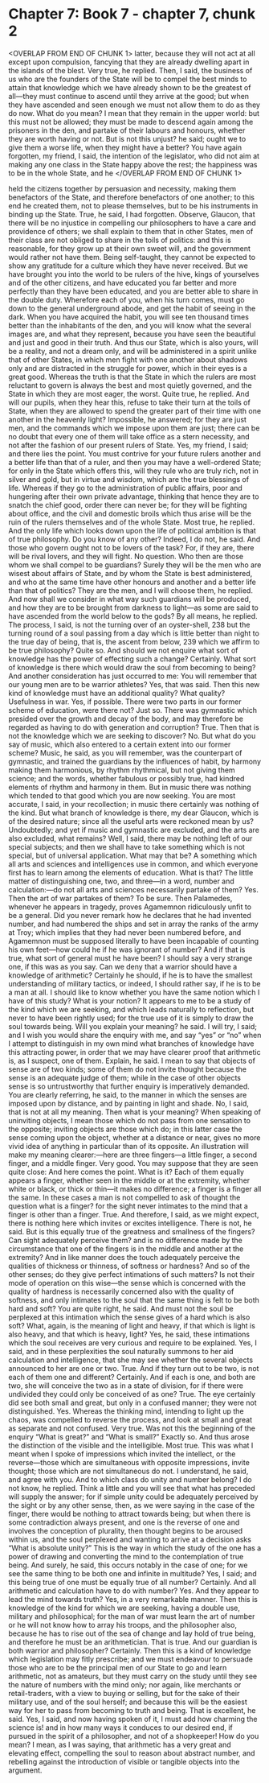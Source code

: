 # Chapter 7: Book 7 - chapter 7, chunk 2

<OVERLAP FROM END OF CHUNK 1>
latter, because they will not act at all except upon compulsion, fancying that they are already dwelling apart in the islands of the blest. Very true, he replied. Then, I said, the business of us who are the founders of the State will be to compel the best minds to attain that knowledge which we have already shown to be the greatest of all⁠—they must continue to ascend until they arrive at the good; but when they have ascended and seen enough we must not allow them to do as they do now. What do you mean? I mean that they remain in the upper world: but this must not be allowed; they must be made to descend again among the prisoners in the den, and partake of their labours and honours, whether they are worth having or not. But is not this unjust? he said; ought we to give them a worse life, when they might have a better? You have again forgotten, my friend, I said, the intention of the legislator, who did not aim at making any one class in the State happy above the rest; the happiness was to be in the whole State, and he
</OVERLAP FROM END OF CHUNK 1>

held the citizens together by persuasion and necessity, making them benefactors of the State, and therefore benefactors of one another; to this end he created them, not to please themselves, but to be his instruments in binding up the State. True, he said, I had forgotten. Observe, Glaucon, that there will be no injustice in compelling our philosophers to have a care and providence of others; we shall explain to them that in other States, men of their class are not obliged to share in the toils of politics: and this is reasonable, for they grow up at their own sweet will, and the government would rather not have them. Being self-taught, they cannot be expected to show any gratitude for a culture which they have never received. But we have brought you into the world to be rulers of the hive, kings of yourselves and of the other citizens, and have educated you far better and more perfectly than they have been educated, and you are better able to share in the double duty. Wherefore each of you, when his turn comes, must go down to the general underground abode, and get the habit of seeing in the dark. When you have acquired the habit, you will see ten thousand times better than the inhabitants of the den, and you will know what the several images are, and what they represent, because you have seen the beautiful and just and good in their truth. And thus our State, which is also yours, will be a reality, and not a dream only, and will be administered in a spirit unlike that of other States, in which men fight with one another about shadows only and are distracted in the struggle for power, which in their eyes is a great good. Whereas the truth is that the State in which the rulers are most reluctant to govern is always the best and most quietly governed, and the State in which they are most eager, the worst. Quite true, he replied. And will our pupils, when they hear this, refuse to take their turn at the toils of State, when they are allowed to spend the greater part of their time with one another in the heavenly light? Impossible, he answered; for they are just men, and the commands which we impose upon them are just; there can be no doubt that every one of them will take office as a stern necessity, and not after the fashion of our present rulers of State. Yes, my friend, I said; and there lies the point. You must contrive for your future rulers another and a better life than that of a ruler, and then you may have a well-ordered State; for only in the State which offers this, will they rule who are truly rich, not in silver and gold, but in virtue and wisdom, which are the true blessings of life. Whereas if they go to the administration of public affairs, poor and hungering after their own private advantage, thinking that hence they are to snatch the chief good, order there can never be; for they will be fighting about office, and the civil and domestic broils which thus arise will be the ruin of the rulers themselves and of the whole State. Most true, he replied. And the only life which looks down upon the life of political ambition is that of true philosophy. Do you know of any other? Indeed, I do not, he said. And those who govern ought not to be lovers of the task? For, if they are, there will be rival lovers, and they will fight. No question. Who then are those whom we shall compel to be guardians? Surely they will be the men who are wisest about affairs of State, and by whom the State is best administered, and who at the same time have other honours and another and a better life than that of politics? They are the men, and I will choose them, he replied. And now shall we consider in what way such guardians will be produced, and how they are to be brought from darkness to light⁠—as some are said to have ascended from the world below to the gods? By all means, he replied. The process, I said, is not the turning over of an oyster-shell, 238 but the turning round of a soul passing from a day which is little better than night to the true day of being, that is, the ascent from below, 239 which we affirm to be true philosophy? Quite so. And should we not enquire what sort of knowledge has the power of effecting such a change? Certainly. What sort of knowledge is there which would draw the soul from becoming to being? And another consideration has just occurred to me: You will remember that our young men are to be warrior athletes? Yes, that was said. Then this new kind of knowledge must have an additional quality? What quality? Usefulness in war. Yes, if possible. There were two parts in our former scheme of education, were there not? Just so. There was gymnastic which presided over the growth and decay of the body, and may therefore be regarded as having to do with generation and corruption? True. Then that is not the knowledge which we are seeking to discover? No. But what do you say of music, which also entered to a certain extent into our former scheme? Music, he said, as you will remember, was the counterpart of gymnastic, and trained the guardians by the influences of habit, by harmony making them harmonious, by rhythm rhythmical, but not giving them science; and the words, whether fabulous or possibly true, had kindred elements of rhythm and harmony in them. But in music there was nothing which tended to that good which you are now seeking. You are most accurate, I said, in your recollection; in music there certainly was nothing of the kind. But what branch of knowledge is there, my dear Glaucon, which is of the desired nature; since all the useful arts were reckoned mean by us? Undoubtedly; and yet if music and gymnastic are excluded, and the arts are also excluded, what remains? Well, I said, there may be nothing left of our special subjects; and then we shall have to take something which is not special, but of universal application. What may that be? A something which all arts and sciences and intelligences use in common, and which everyone first has to learn among the elements of education. What is that? The little matter of distinguishing one, two, and three⁠—in a word, number and calculation:⁠—do not all arts and sciences necessarily partake of them? Yes. Then the art of war partakes of them? To be sure. Then Palamedes, whenever he appears in tragedy, proves Agamemnon ridiculously unfit to be a general. Did you never remark how he declares that he had invented number, and had numbered the ships and set in array the ranks of the army at Troy; which implies that they had never been numbered before, and Agamemnon must be supposed literally to have been incapable of counting his own feet⁠—how could he if he was ignorant of number? And if that is true, what sort of general must he have been? I should say a very strange one, if this was as you say. Can we deny that a warrior should have a knowledge of arithmetic? Certainly he should, if he is to have the smallest understanding of military tactics, or indeed, I should rather say, if he is to be a man at all. I should like to know whether you have the same notion which I have of this study? What is your notion? It appears to me to be a study of the kind which we are seeking, and which leads naturally to reflection, but never to have been rightly used; for the true use of it is simply to draw the soul towards being. Will you explain your meaning? he said. I will try, I said; and I wish you would share the enquiry with me, and say “yes” or “no” when I attempt to distinguish in my own mind what branches of knowledge have this attracting power, in order that we may have clearer proof that arithmetic is, as I suspect, one of them. Explain, he said. I mean to say that objects of sense are of two kinds; some of them do not invite thought because the sense is an adequate judge of them; while in the case of other objects sense is so untrustworthy that further enquiry is imperatively demanded. You are clearly referring, he said, to the manner in which the senses are imposed upon by distance, and by painting in light and shade. No, I said, that is not at all my meaning. Then what is your meaning? When speaking of uninviting objects, I mean those which do not pass from one sensation to the opposite; inviting objects are those which do; in this latter case the sense coming upon the object, whether at a distance or near, gives no more vivid idea of anything in particular than of its opposite. An illustration will make my meaning clearer:⁠—here are three fingers⁠—a little finger, a second finger, and a middle finger. Very good. You may suppose that they are seen quite close: And here comes the point. What is it? Each of them equally appears a finger, whether seen in the middle or at the extremity, whether white or black, or thick or thin⁠—it makes no difference; a finger is a finger all the same. In these cases a man is not compelled to ask of thought the question what is a finger? for the sight never intimates to the mind that a finger is other than a finger. True. And therefore, I said, as we might expect, there is nothing here which invites or excites intelligence. There is not, he said. But is this equally true of the greatness and smallness of the fingers? Can sight adequately perceive them? and is no difference made by the circumstance that one of the fingers is in the middle and another at the extremity? And in like manner does the touch adequately perceive the qualities of thickness or thinness, of softness or hardness? And so of the other senses; do they give perfect intimations of such matters? Is not their mode of operation on this wise⁠—the sense which is concerned with the quality of hardness is necessarily concerned also with the quality of softness, and only intimates to the soul that the same thing is felt to be both hard and soft? You are quite right, he said. And must not the soul be perplexed at this intimation which the sense gives of a hard which is also soft? What, again, is the meaning of light and heavy, if that which is light is also heavy, and that which is heavy, light? Yes, he said, these intimations which the soul receives are very curious and require to be explained. Yes, I said, and in these perplexities the soul naturally summons to her aid calculation and intelligence, that she may see whether the several objects announced to her are one or two. True. And if they turn out to be two, is not each of them one and different? Certainly. And if each is one, and both are two, she will conceive the two as in a state of division, for if there were undivided they could only be conceived of as one? True. The eye certainly did see both small and great, but only in a confused manner; they were not distinguished. Yes. Whereas the thinking mind, intending to light up the chaos, was compelled to reverse the process, and look at small and great as separate and not confused. Very true. Was not this the beginning of the enquiry “What is great?” and “What is small?” Exactly so. And thus arose the distinction of the visible and the intelligible. Most true. This was what I meant when I spoke of impressions which invited the intellect, or the reverse⁠—those which are simultaneous with opposite impressions, invite thought; those which are not simultaneous do not. I understand, he said, and agree with you. And to which class do unity and number belong? I do not know, he replied. Think a little and you will see that what has preceded will supply the answer; for if simple unity could be adequately perceived by the sight or by any other sense, then, as we were saying in the case of the finger, there would be nothing to attract towards being; but when there is some contradiction always present, and one is the reverse of one and involves the conception of plurality, then thought begins to be aroused within us, and the soul perplexed and wanting to arrive at a decision asks “What is absolute unity?” This is the way in which the study of the one has a power of drawing and converting the mind to the contemplation of true being. And surely, he said, this occurs notably in the case of one; for we see the same thing to be both one and infinite in multitude? Yes, I said; and this being true of one must be equally true of all number? Certainly. And all arithmetic and calculation have to do with number? Yes. And they appear to lead the mind towards truth? Yes, in a very remarkable manner. Then this is knowledge of the kind for which we are seeking, having a double use, military and philosophical; for the man of war must learn the art of number or he will not know how to array his troops, and the philosopher also, because he has to rise out of the sea of change and lay hold of true being, and therefore he must be an arithmetician. That is true. And our guardian is both warrior and philosopher? Certainly. Then this is a kind of knowledge which legislation may fitly prescribe; and we must endeavour to persuade those who are to be the principal men of our State to go and learn arithmetic, not as amateurs, but they must carry on the study until they see the nature of numbers with the mind only; nor again, like merchants or retail-traders, with a view to buying or selling, but for the sake of their military use, and of the soul herself; and because this will be the easiest way for her to pass from becoming to truth and being. That is excellent, he said. Yes, I said, and now having spoken of it, I must add how charming the science is! and in how many ways it conduces to our desired end, if pursued in the spirit of a philosopher, and not of a shopkeeper! How do you mean? I mean, as I was saying, that arithmetic has a very great and elevating effect, compelling the soul to reason about abstract number, and rebelling against the introduction of visible or tangible objects into the argument.